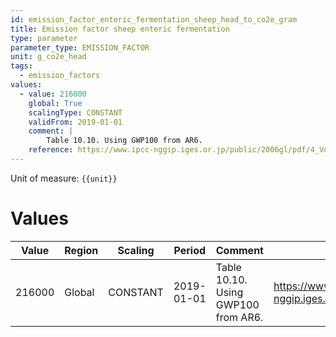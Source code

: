 ```yaml
---
id: emission_factor_enteric_fermentation_sheep_head_to_co2e_gram
title: Emission factor sheep enteric fermentation
type: parameter
parameter_type: EMISSION_FACTOR
unit: g_co2e_head
tags:
  - emission_factors
values:
  - value: 216000
    global: True
    scalingType: CONSTANT
    validFrom: 2019-01-01
    comment: |
        Table 10.10. Using GWP100 from AR6.
    reference: https://www.ipcc-nggip.iges.or.jp/public/2006gl/pdf/4_Volume4/V4_10_Ch10_Livestock.pdf
---
```



Unit of measure: `{{unit}}`


# Values


| Value | Region | Scaling | Period | Comment | Reference |
|-------|--------|---------|--------|---------|-----------|
| 216000 | Global | CONSTANT | 2019-01-01 | Table 10.10. Using GWP100 from AR6. | https://www.ipcc-nggip.iges.or.jp/public/2006gl/pdf/4_Volume4/V4_10_Ch10_Livestock.pdf |


